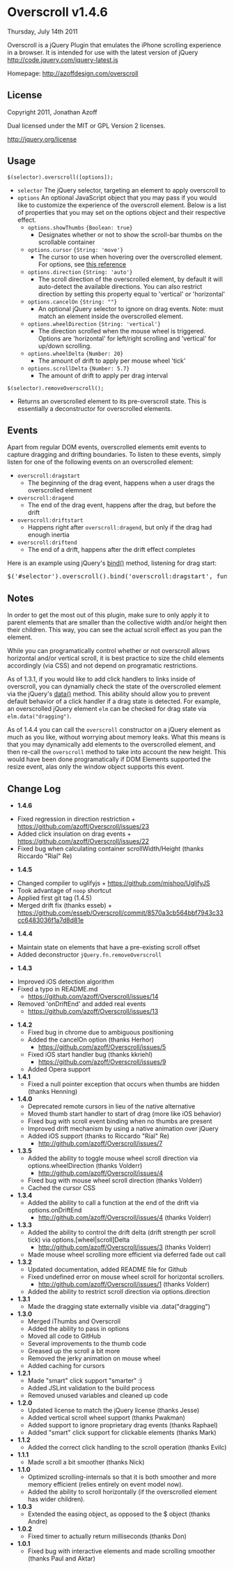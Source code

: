 Overscroll v1.4.6
=================
Thursday, July 14th 2011

Overscroll is a jQuery Plugin that emulates the iPhone scrolling experience in a browser. It is intended for use with the latest version of jQuery
<http://code.jquery.com/jquery-latest.js>

Homepage: <http://azoffdesign.com/overscroll>
 
License
-------
Copyright 2011, Jonathan Azoff

Dual licensed under the MIT or GPL Version 2 licenses.

<http://jquery.org/license>

Usage
-----
`$(selector).overscroll([options]);`

+ `selector`
    The jQuery selector, targeting an element to apply overscroll to
+ `options`
    An optional JavaScript object that you may pass if you would like to customize the experience of the overscroll element. Below is a list of properties that you may set on the options object and their respective effect.
    * `options.showThumbs` `{Boolean: true}`
        - Designates whether or not to show the scroll-bar thumbs on the scrollable container
    * `options.cursor` `{String: 'move'}`
        - The cursor to use when hovering over the overscrolled element. For options, see [this reference](http://www.w3schools.com/CSS/pr_class_cursor.asp)
	* `options.direction` `{String: 'auto'}`
        - The scroll direction of the overscrolled element, by default it will auto-detect the available directions. You can also restrict direction by setting this property equal to 'vertical' or 'horizontal'
    * `options.cancelOn` `{String: ""}`
		- An optional jQuery selector to ignore on drag events. Note: must match an element inside the overscrolled element.
    * `options.wheelDirection` `{String: 'vertical'}`
        - The direction scrolled when the mouse wheel is triggered. Options are 'horizontal' for left/right scrolling and 'vertical' for up/down scrolling.
    * `options.wheelDelta` `{Number: 20}`
        - The amount of drift to apply per mouse wheel 'tick'
    * `options.scrollDelta` `{Number: 5.7}`
        - The amount of drift to apply per drag interval

`$(selector).removeOverscroll();`

- Returns an overscrolled element to its pre-overscroll state. This is essentially a deconstructor for overscrolled elements.

Events
------
Apart from regular DOM events, overscrolled elements emit events to capture dragging and drifting boundaries. To listen to these events, simply listen for one of the following events on an overscrolled element:

+ `overscroll:dragstart`
	* The beginning of the drag event, happens when a user drags the overscrolled elemnent
+ `overscroll:dragend`
	* The end of the drag event, happens after the drag, but before the drift
+ `overscroll:driftstart`
	* Happens right after `overscroll:dragend`, but only if the drag had enough inertia
+ `overscroll:driftend`
	* The end of a drift, happens after the drift effect completes

Here is an example using jQuery's [bind()](http://api.jquery.com/bind/) method, listening for drag start:

<pre>$('#selector').overscroll().bind('overscroll:dragstart', function(){ console.log('Drag started!') });</pre>

Notes
-----
In order to get the most out of this plugin, make sure to only apply it to parent elements that are smaller than the collective width and/or height then their children. This way, you can see the actual scroll effect as you pan the element.

While you can programatically control whether or not overscroll allows horizontal and/or vertical scroll, it is best practice to size the child elements accordingly (via CSS) and not depend on programatic restrictions.

As of 1.3.1, if you would like to add click handlers to links inside of overscroll, you can dynamially check the state of the overscrolled element via the jQuery's [data()](http://api.jquery.com/bind/) method. This ability should allow you to prevent default behavior of a click handler if a drag state is detected. For example, an overscrolled jQuery element `elm` can be checked for drag state via `elm.data("dragging")`.

As of 1.4.4 you can call the `overscroll` constructor on a jQuery element as much as you like, without worrying about memory leaks. What this means is that you may dynamically add elements to the overscrolled element, and then re-call the `overscroll` method to take into account the new height. This would have been done programatically if DOM Elements supported the resize event, alas only the window object supports this event.

Change Log
----------
 * __1.4.6__
 - Fixed regression in direction restriction
	   + <https://github.com/azoff/Overscroll/issues/23>
 - Added click insulation on drag events
       + <https://github.com/azoff/Overscroll/issues/22>
 - Fixed bug when calculating container scrollWidth/Height (thanks Riccardo "Rial" Re)
 * __1.4.5__
  - Changed compiler to uglifyjs
		+ <https://github.com/mishoo/UglifyJS>
  - Took advantage of `noop` shortcut
  - Applied first git tag (1.4.5)
  - Merged drift fix (thanks esseb)
		+ <https://github.com/esseb/Overscroll/commit/8570a3cb564bbf7943c33cc6483036f1a7d8d81e>
 * __1.4.4__
  - Maintain state on elements that have a pre-existing scroll offset
  - Added deconstructor `jQuery.fn.removeOverscroll`
 * __1.4.3__
  - Improved iOS detection algorithm
  - Fixed a typo in README.md
	   + <https://github.com/azoff/Overscroll/issues/14>
  - Removed 'onDriftEnd' and added real events
	   + <https://github.com/azoff/Overscroll/issues/13>	
 * __1.4.2__
   - Fixed bug in chrome due to ambiguous positioning
   - Added the cancelOn option (thanks Herhor)
       + <https://github.com/azoff/Overscroll/issues/5>
   - Fixed iOS start handler bug (thanks kkriehl)
	   + <https://github.com/azoff/Overscroll/issues/9>
   - Added Opera support
 * __1.4.1__
   - Fixed a null pointer exception that occurs when thumbs are hidden (thanks Henning)
 * __1.4.0__
   - Deprecated remote cursors in lieu of the native alternative
   - Moved thumb start handler to start of drag (more like iOS behavior)
   - Fixed bug with scroll event binding when no thumbs are present
   - Improved drift mechanism by using a native animation over jQuery
   - Added iOS support (thanks to Riccardo "Rial" Re)
       + <http://github.com/azoff/Overscroll/issues/7>
 * __1.3.5__
    - Added the ability to toggle mouse wheel scroll direction via options.wheelDirection (thanks Volderr)
       + <http://github.com/azoff/Overscroll/issues/4>
    - Fixed bug with mouse wheel scroll direction (thanks Volderr)
    - Cached the cursor CSS
 * __1.3.4__
   - Added the ability to call a function at the end of the drift via options.onDriftEnd 
      + <http://github.com/azoff/Overscroll/issues/4> (thanks Volderr)
 * __1.3.3__
    - Added the ability to control the drift delta (drift strength per scroll tick) via options.[wheel|scroll]Delta
       + <http://github.com/azoff/Overscroll/issues/3> (thanks Volderr)
    - Made mouse wheel scrolling more efficient via deferred fade out call
 * __1.3.2__
   - Updated documentation, added README file for Github
   - Fixed undefined error on mouse wheel scroll for horizontal scrollers.
      + <http://github.com/azoff/Overscroll/issues/1> (thanks Volderr)
   - Added the ability to restrict scroll direction via options.direction
 * __1.3.1__
   - Made the dragging state externally visible via .data("dragging")
 * __1.3.0__
   - Merged iThumbs and Overscroll
   - Added the ability to pass in options
   - Moved all code to GitHub
   - Several improvements to the thumb code
   - Greased up the scroll a bit more
   - Removed the jerky animation on mouse wheel
   - Added caching for cursors
 * __1.2.1__
   - Made "smart" click support "smarter" :)
   - Added JSLint validation to the build process
   - Removed unused variables and cleaned up code
 * __1.2.0__
   - Updated license to match the jQuery license (thanks Jesse)
   - Added vertical scroll wheel support (thanks Pwakman)
   - Added support to ignore proprietary drag events (thanks Raphael)
   - Added "smart" click support for clickable elements (thanks Mark)
 * __1.1.2__
   - Added the correct click handling to the scroll operation (thanks Evilc)
 * __1.1.1__
   - Made scroll a bit smoother (thanks Nick)
 * __1.1.0__
   - Optimized scrolling-internals so that it is both smoother and more memory efficient (relies entirely on event model now). 
   - Added the ability to scroll horizontally (if the overscrolled element has wider children).
 * __1.0.3__
   - Extended the easing object, as opposed to the $ object (thanks Andre)
 * __1.0.2__
   - Fixed timer to actually return milliseconds (thanks Don)
 * __1.0.1__
   - Fixed bug with interactive elements and made scrolling smoother (thanks Paul and Aktar)